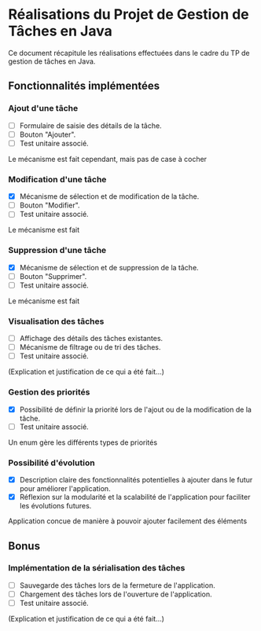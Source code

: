 # Réalisations du Projet de Gestion de Tâches en Java

Ce document récapitule les réalisations effectuées dans le cadre du TP de gestion de tâches en Java.

## Fonctionnalités implémentées

### Ajout d'une tâche

- [ ] Formulaire de saisie des détails de la tâche.
- [ ] Bouton "Ajouter".
- [ ] Test unitaire associé.

Le mécanisme est fait cependant, mais pas de case à cocher

### Modification d'une tâche

- [x] Mécanisme de sélection et de modification de la tâche.
- [ ] Bouton "Modifier".
- [ ] Test unitaire associé.

Le mécanisme est fait

### Suppression d'une tâche

- [x] Mécanisme de sélection et de suppression de la tâche.
- [ ] Bouton "Supprimer".
- [ ] Test unitaire associé.

Le mécanisme est fait

### Visualisation des tâches

- [ ] Affichage des détails des tâches existantes.
- [ ] Mécanisme de filtrage ou de tri des tâches.
- [ ] Test unitaire associé.

(Explication et justification de ce qui a été fait...)

### Gestion des priorités

- [x] Possibilité de définir la priorité lors de l'ajout ou de la modification de la tâche.
- [ ] Test unitaire associé.

Un enum gère les différents types de priorités

### Possibilité d'évolution

- [x] Description claire des fonctionnalités potentielles à ajouter dans le futur pour améliorer l'application.
- [x] Réflexion sur la modularité et la scalabilité de l'application pour faciliter les évolutions futures.

Application concue de manière à pouvoir ajouter facilement des éléments

## Bonus

### Implémentation de la sérialisation des tâches

- [ ] Sauvegarde des tâches lors de la fermeture de l'application.
- [ ] Chargement des tâches lors de l'ouverture de l'application.
- [ ] Test unitaire associé.

(Explication et justification de ce qui a été fait...)
